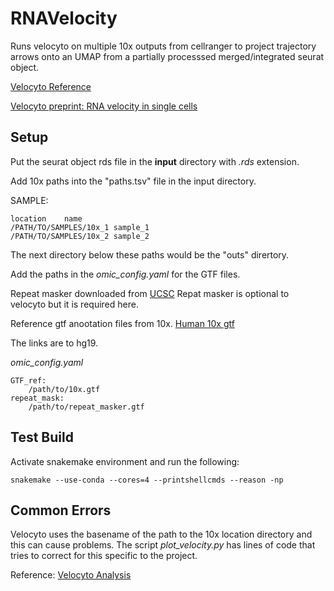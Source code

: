 # RNAVelocity

Runs velocyto on multiple 10x outputs from cellranger to project trajectory arrows onto an UMAP from a partially processsed merged/integrated seurat object.

[Velocyto Reference](https://velocyto.org/velocyto.py/tutorial/cli.html#run10x-run-on-10x-chromium-samples)

[Velocyto preprint: RNA velocity in single cells](https://www.biorxiv.org/content/10.1101/206052v1)

## Setup

Put the seurat object rds file in the **input** directory with *.rds* extension.

Add 10x paths into the "paths.tsv" file in the input directory.

SAMPLE:
```
location	name
/PATH/TO/SAMPLES/10x_1 sample_1
/PATH/TO/SAMPLES/10x_2 sample_2
```
The next directory below these paths would be the "outs" dirertory.


Add the paths in the *omic_config.yaml* for the GTF files.


Repeat masker downloaded from [UCSC](https://genome.ucsc.edu/cgi-bin/hgTables?hgsid=611454127_NtvlaW6xBSIRYJEBI0iRDEWisITa&clade=mammal&org=&db=hg38&hgta_group=allTracks&hgta_track=rmsk&hgta_table=rmsk&hgta_regionType=genome&position=&hgta_outputType=gff&hgta_outFileName=hg19_repeatmask.gtf)
Repat masker is optional to velocyto but it is required here.


Reference gtf anootation files from 10x.
[Human 10x gtf](http://cf.10xgenomics.com/supp/cell-exp/refdata-cellranger-hg19-3.0.0.tar.gz)

The links are to hg19.

*omic_config.yaml*
```
GTF_ref:
    /path/to/10x.gtf
repeat_mask:
    /path/to/repeat_masker.gtf
```


## Test Build

Activate snakemake environment and run the following:

`snakemake --use-conda --cores=4 --printshellcmds --reason -np`

## Common Errors

Velocyto uses the basename of the path to the 10x location directory and this can cause problems. The script *plot_velocity.py* has lines of code that tries to correct for this specific to the project. 


Reference: [Velocyto Analysis](https://velocyto.org/velocyto.py/tutorial/analysis.html)
